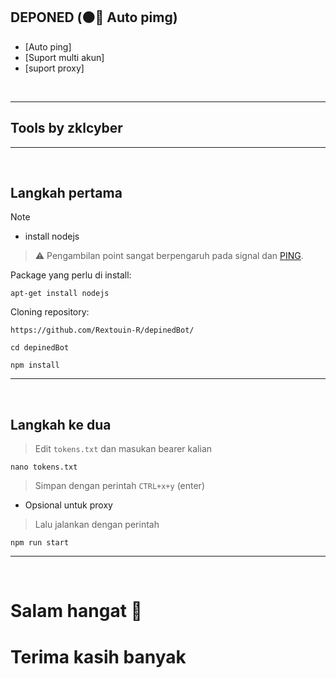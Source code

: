## DEPONED (🟠🛜 Auto pimg)
* [Auto ping]
* [Suport multi akun]
* [suport proxy]
<br>

---  
## Tools by zklcyber
---  

<br>

## Langkah pertama <a name=first-steps-ubuntu-proot></a>

> [!NOTE]
* install nodejs
> ⚠️ Pengambilan point sangat berpengaruh pada signal dan [PING]().

Package yang perlu di install: 
```
apt-get install nodejs
```

Cloning repository: 
```
https://github.com/Rextouin-R/depinedBot/
```
```
cd depinedBot 
```
```
npm install
```

---  
<br>

## Langkah ke dua <a name=easy-download-ubuntu-proot></a> 
> Edit `tokens.txt` dan masukan bearer kalian
```
nano tokens.txt
```
> Simpan dengan perintah `CTRL+x+y` (enter)
* Opsional untuk proxy 
> Lalu jalankan dengan perintah
```
npm run start
```

---
<br>

# Salam hangat 🙏

# Terima kasih banyak <a name=installing-desktops-ubuntu-proot></a> 
